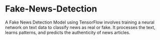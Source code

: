# Fake-News-Detection
A Fake News Detection Model using TensorFlow involves training a neural network on text data to classify news as real or fake. It processes the text, learns patterns, and predicts the authenticity of news articles.

